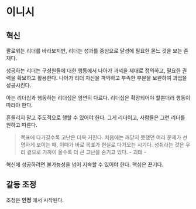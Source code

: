 # 이니시

## 혁신
 팔로워는 리더를 바라보지만, 리더는 성과를 중심으로 달성에 필요한 몯느 것을 보는 존재다.

 성공하는 리더는 구성원들에 대한 행동에서 나아가 과녁을 제대로 정의하고, 필요한 권력을 확보하고 활용한다. 나아가 리더 자신을 파악하고 부족한 부분을 보완하여 과업을 성공시킨다. 

 아는 리더십과 행동하는 리더십은 엄연히 다르다. 리더십은 확장되어야 할뿐더러 행동이 따라야 한다.

 흔들리지 말고 주도적으로 행할 수 있어야 한다. 그게 리더이고, 사람들은 그런 리더를 원하고 따른다.

> 목표에 다가갈수록 고난은 더욱 커진다. 처음에는 깨닫지 못했던 여러 문제가 선명하게 보이는 때, 이때가 바로 목표가 현실로 다가오는 시기다. 성취라는 것은 우리 곁으로 가까이 올수록 더 큰 고난을 숨기고 있다. - 괴테 -

혁신에 성공하려면 불가능성을 넘어 지속할 수 있어야 한다. 핵심은 끈기다.

## 갈등 조정

조정은 **인정** 에서 시작된다.


